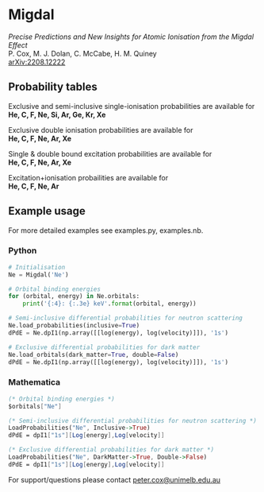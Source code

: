 # Migdal

*Precise Predictions and New Insights for Atomic Ionisation from the Migdal Effect*  
P. Cox, M. J. Dolan, C. McCabe, H. M. Quiney  
[arXiv:2208.12222](https://arxiv.org/abs/2208.12222)

## Probability tables

Exclusive and semi-inclusive single-ionisation probabilities are available for  
**He, C, F, Ne, Si, Ar, Ge, Kr, Xe**

Exclusive double ionisation probabilities are available for  
**He, C, F, Ne, Ar, Xe**

Single & double bound excitation probabilities are available for  
**He, C, F, Ne, Ar, Xe**

Excitation+ionisation probailities are available for  
**He, C, F, Ne, Ar**

## Example usage

For more detailed examples see examples.py, examples.nb.

### Python 

```Python
# Initialisation
Ne = Migdal('Ne')

# Orbital binding energies
for (orbital, energy) in Ne.orbitals:
    print('{:4}: {:.3e} keV'.format(orbital, energy))

# Semi-inclusive differential probabilities for neutron scattering
Ne.load_probabilities(inclusive=True)
dPdE = Ne.dpI1(np.array([[log(energy), log(velocity)]]), '1s')

# Exclusive differential probabilities for dark matter
Ne.load_orbitals(dark_matter=True, double=False)
dPdE = Ne.dpI1(np.array([[log(energy), log(velocity)]]), '1s')
```

### Mathematica 

```Mathematica
(* Orbital binding energies *)
$orbitals["Ne"]

(* Semi-inclusive differential probabilities for neutron scattering *)
LoadProbabilities("Ne", Inclusive->True)
dPdE = dpI1["1s"][Log[energy],Log[velocity]]

(* Exclusive differential probabilities for dark matter *)
LoadProbabilities("Ne", DarkMatter->True, Double->False)
dPdE = dpI1["1s"][Log[energy],Log[velocity]]
```

For support/questions please contact peter.cox@unimelb.edu.au
